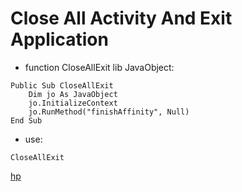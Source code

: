 # Close All Activity And Exit Application

* function CloseAllExit lib JavaObject:

```basic4android
Public Sub CloseAllExit
    Dim jo As JavaObject
    jo.InitializeContext
    jo.RunMethod("finishAffinity", Null)
End Sub
```

* use:

```b4a
CloseAllExit
```

[hp](http://hemmatpoor.ir)
